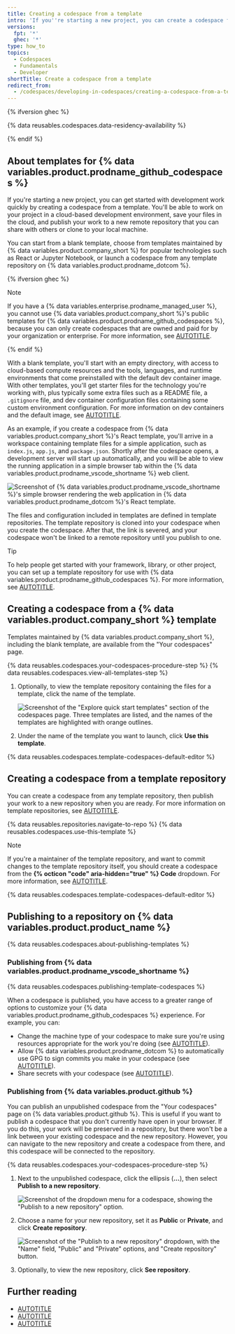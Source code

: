 ```yaml
---
title: Creating a codespace from a template
intro: 'If you''re starting a new project, you can create a codespace from a blank template or choose a template specially designed for the type of work you want to do.'
versions:
  fpt: '*'
  ghec: '*'
type: how_to
topics:
  - Codespaces
  - Fundamentals
  - Developer
shortTitle: Create a codespace from a template
redirect_from:
  - /codespaces/developing-in-codespaces/creating-a-codespace-from-a-template
---
```


{% ifversion ghec %}

{% data reusables.codespaces.data-residency-availability %}

{% endif %}

## About templates for {% data variables.product.prodname_github_codespaces %}

If you're starting a new project, you can get started with development work quickly by creating a codespace from a template. You'll be able to work on your project in a cloud-based development environment, save your files in the cloud, and publish your work to a new remote repository that you can share with others or clone to your local machine.

You can start from a blank template, choose from templates maintained by {% data variables.product.company_short %} for popular technologies such as React or Jupyter Notebook, or launch a codespace from any template repository on {% data variables.product.prodname_dotcom %}.

{% ifversion ghec %}

> [!NOTE]
> If you have a {% data variables.enterprise.prodname_managed_user %}, you cannot use {% data variables.product.company_short %}'s public templates for {% data variables.product.prodname_github_codespaces %}, because you can only create codespaces that are owned and paid for by your organization or enterprise. For more information, see [AUTOTITLE](/admin/identity-and-access-management/using-enterprise-managed-users-for-iam/about-enterprise-managed-users#abilities-and-restrictions-of-managed-user-accounts).

{% endif %}

With a blank template, you'll start with an empty directory, with access to cloud-based compute resources and the tools, languages, and runtime environments that come preinstalled with the default dev container image. With other templates, you'll get starter files for the technology you're working with, plus typically some extra files such as a README file, a `.gitignore` file, and dev container configuration files containing some custom environment configuration. For more information on dev containers and the default image, see [AUTOTITLE](/codespaces/setting-up-your-project-for-codespaces/adding-a-dev-container-configuration/introduction-to-dev-containers).

As an example, if you create a codespace from {% data variables.product.company_short %}'s React template, you'll arrive in a workspace containing template files for a simple application, such as `index.js`, `app.js`, and `package.json`. Shortly after the codespace opens, a development server will start up automatically, and you will be able to view the running application in a simple browser tab within the {% data variables.product.prodname_vscode_shortname %} web client.

![Screenshot of {% data variables.product.prodname_vscode_shortname %}'s simple browser rendering the web application in {% data variables.product.prodname_dotcom %}'s React template.](/assets/images/help/codespaces/react-template.png)

The files and configuration included in templates are defined in template repositories. The template repository is cloned into your codespace when you create the codespace. After that, the link is severed, and your codespace won't be linked to a remote repository until you publish to one.

> [!TIP]
> To help people get started with your framework, library, or other project, you can set up a template repository for use with {% data variables.product.prodname_github_codespaces %}. For more information, see [AUTOTITLE](/codespaces/setting-up-your-project-for-codespaces/setting-up-your-repository/setting-up-a-template-repository-for-github-codespaces).

## Creating a codespace from a {% data variables.product.company_short %} template

Templates maintained by {% data variables.product.company_short %}, including the blank template, are available from the "Your codespaces" page.

{% data reusables.codespaces.your-codespaces-procedure-step %}
{% data reusables.codespaces.view-all-templates-step %}
1. Optionally, to view the template repository containing the files for a template, click the name of the template.

   ![Screenshot of the "Explore quick start templates" section of the codespaces page. Three templates are listed, and the names of the templates are highlighted with orange outlines.](/assets/images/help/codespaces/react-template-name.png)

1. Under the name of the template you want to launch, click **Use this template**.

{% data reusables.codespaces.template-codespaces-default-editor %}

## Creating a codespace from a template repository

You can create a codespace from any template repository, then publish your work to a new repository when you are ready. For more information on template repositories, see [AUTOTITLE](/repositories/creating-and-managing-repositories/creating-a-repository-from-a-template#about-repository-templates).

{% data reusables.repositories.navigate-to-repo %}
{% data reusables.codespaces.use-this-template %}

   > [!NOTE]
   > If you're a maintainer of the template repository, and want to commit changes to the template repository itself, you should create a codespace from the **{% octicon "code" aria-hidden="true" %} Code** dropdown. For more information, see [AUTOTITLE](/codespaces/developing-in-a-codespace/creating-a-codespace-for-a-repository#creating-a-codespace-for-a-repository).

{% data reusables.codespaces.template-codespaces-default-editor %}

## Publishing to a repository on {% data variables.product.product_name %}

{% data reusables.codespaces.about-publishing-templates %}

### Publishing from {% data variables.product.prodname_vscode_shortname %}

{% data reusables.codespaces.publishing-template-codespaces %}

When a codespace is published, you have access to a greater range of options to customize your {% data variables.product.prodname_github_codespaces %} experience. For example, you can:

* Change the machine type of your codespace to make sure you're using resources appropriate for the work you're doing (see [AUTOTITLE](/codespaces/customizing-your-codespace/changing-the-machine-type-for-your-codespace)).
* Allow {% data variables.product.prodname_dotcom %} to automatically use GPG to sign commits you make in your codespace (see [AUTOTITLE](/codespaces/managing-your-codespaces/managing-gpg-verification-for-github-codespaces)).
* Share secrets with your codespace (see [AUTOTITLE](/codespaces/managing-your-codespaces/managing-your-account-specific-secrets-for-github-codespaces)).

### Publishing from {% data variables.product.github %}

You can publish an unpublished codespace from the "Your codespaces" page on {% data variables.product.github %}. This is useful if you want to publish a codespace that you don't currently have open in your browser. If you do this, your work will be preserved in a repository, but there won't be a link between your existing codespace and the new repository. However, you can navigate to the new repository and create a codespace from there, and this codespace will be connected to the repository.

{% data reusables.codespaces.your-codespaces-procedure-step %}
1. Next to the unpublished codespace, click the ellipsis (**...**), then select **Publish to a new repository**.

   ![Screenshot of the dropdown menu for a codespace, showing the "Publish to a new repository" option.](/assets/images/help/codespaces/publish-to-new-repository.png)

1. Choose a name for your new repository, set it as **Public** or **Private**, and click **Create repository**.

   ![Screenshot of the "Publish to a new repository" dropdown, with the "Name" field, "Public" and "Private" options, and "Create repository" button.](/assets/images/help/codespaces/template-new-repository-settings.png)

1. Optionally, to view the new repository, click **See repository**.

## Further reading

* [AUTOTITLE](/codespaces/developing-in-a-codespace/creating-a-codespace-for-a-repository)
* [AUTOTITLE](/codespaces/getting-started/understanding-the-codespace-lifecycle)
* [AUTOTITLE](/codespaces/developing-in-a-codespace/using-source-control-in-your-codespace)
